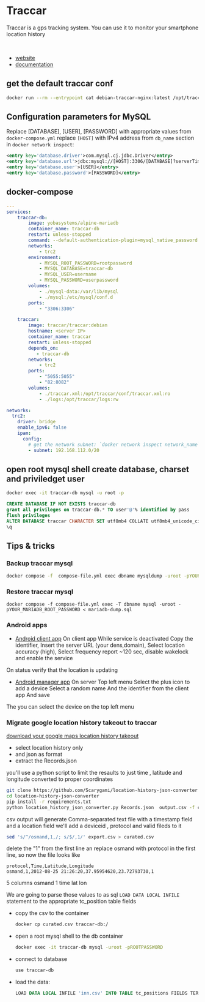 # Traccar

Traccar is a gps tracking system. You can use it to monitor your smartphone location history

<br>

- [website](https://www.traccar.org/)
- [documentation](https://www.traccar.org/documentation/)

## get the default traccar conf

```sh
docker run --rm --entrypoint cat debian-traccar-nginx:latest /opt/traccar/conf/traccar.xml > /run/media/ippo/TOSHIBA/traccar/conf/traccar.xml
```

## Configuration parameters for MySQL
Replace [DATABASE], [USER], [PASSWORD] with appropriate values from `docker-compose.yml` replace `[HOST]` with IPv4 address from `db_name` section in `docker network inspect`:

```xml
<entry key='database.driver'>com.mysql.cj.jdbc.Driver</entry>
<entry key='database.url'>jdbc:mysql://[HOST]:3306/[DATABASE]?serverTimezone=UTC&amp;allowPublicKeyRetrieval=true&amp;useSSL=false&amp;allowMultiQueries=true&amp;autoReconnect=true&amp;useUnicode=yes&amp;characterEncoding=UTF-8&amp;sessionVariables=sql_mode=''</entry>
<entry key='database.user'>[USER]</entry>
<entry key='database.password'>[PASSWORD]</entry>
```

## docker-compose

```yaml
---
services:
    traccar-db:
        image: yobasystems/alpine-mariadb
        container_name: traccar-db
        restart: unless-stopped
        command: --default-authentication-plugin=mysql_native_password
        networks:
            - trc2
        environment:
            - MYSQL_ROOT_PASSWORD=rootpassword
            - MYSQL_DATABASE=traccar-db
            - MYSQL_USER=username
            - MYSQL_PASSWORD=userpassword
        volumes:
            - ./mysql-data:/var/lib/mysql
            - ./mysql:/etc/mysql/conf.d
        ports:
            - "3306:3306"

    traccar:
        image: traccar/traccar:debian
        hostname: <server IP>
        container_name: traccar
        restart: unless-stopped
        depends_on:
           - traccar-db
        networks:
            - trc2
        ports:
            - "5055:5055"
            - "82:8082"
        volumes:
            - ./traccar.xml:/opt/traccar/conf/traccar.xml:ro
            - ./logs:/opt/traccar/logs:rw

networks:
  trc2:
    driver: bridge
    enable_ipv6: false
    ipam:
      config:
        # get the network subnet: `docker network inspect network_name`
        - subnet: 192.168.112.0/20
```

## open root mysql shell create database, charset and priviledget user

```sh
docker exec -it traccar-db mysql -u root -p
```

```sql
CREATE DATABASE IF NOT EXISTS traccar-db
grant all privileges on traccar-db.* TO user'@'% identified by pass
flush privileges
ALTER DATABASE traccar CHARACTER SET utf8mb4 COLLATE utf8mb4_unicode_ciALTER DATABASE traccar CHARACTER SET utf8mb4 COLLATE utf8mb4_unicode_ci
\q
```


## Tips & tricks

### Backup traccar mysql

```sh
docker compose -f  compose-file.yml exec dbname mysqldump -uroot -pYOUR_MARIADB_ROOT_PASSWORD --all-databases > dump-$(date +%F_%H-%M-%S).sql
```

### Restore traccar mysql

```
docker compose -f compose-file.yml exec -T dbname mysql -uroot -pYOUR_MARIADB_ROOT_PASSWORD < mariadb-dump.sql
```

### Android apps

- [Android client app](https://www.traccar.org/client/)
On client app While service is deactivated Copy the identifier, Insert the server URL (your dens,domain), Select location accuracy (high), Select frequency report ~120 sec, disable wakelock  and enable the service

On status verify that the location is updating

- [Android manager app](https://www.traccar.org/manager/)
On server Top left menu Select the plus icon to add a device Select a random name And the identifier from the client app And save

The you can select the device on the top left menu


### Migrate google location history takeout to traccar

[download your google maps location history takeout](https://takeout.google.com/takeout/custom/local_actions,location_history,maps,mymaps?)

- select location history only
- and json as format
- extract the Records.json

you'll use a python script to limit the resaults to just time , latitude and longitude converted to proper coordinates

```sh
git clone https://github.com/Scarygami/location-history-json-converter
cd location-history-json-converter
pip install -r requirements.txt
python location_history_json_converter.py Records.json  output.csv -f csv
```

csv output will generate Comma-separated text file with a timestamp field and a location field
we'll add a deviceid , protocol and valid fileds to it

```sh
sed 's/^/osmand,1,/; s/$/,1/' export.csv > curated.csv
```

delete the "1" from the first line an replace osmand with protocol in the first line, so now the file looks like

```csv
protocol,Time,Latitude,Longitude
osmand,1,2012-08-25 21:26:20,37.95954620,23.72793730,1
```

5 columns
osmand
1
time
lat
lon

We are going to parse those values to as sql `LOAD DATA LOCAL INFILE` statement to the appropriate tc_position table fields

- copy the csv to the container
    ```sh
    docker cp curated.csv traccar-db:/
    ```

- open a root mysql shell to the db container
    ```sh
    docker exec -it traccar-db mysql -uroot -pROOTPASSWORD
    ```

- connect to database
    ```sh
    use traccar-db
    ```

- load the data:
    ```sql
    LOAD DATA LOCAL INFILE 'inn.csv' INTO TABLE tc_positions FIELDS TERMINATED BY ',' (@osmand,    @deviceid,@Time,@Latitude,@Longitude,@valid) set protocol=@osmand,deviceid=@deviceid,    devicetime=@Time,fixtime=@Time,servertime=@Time,latitude=@Latitude,longitude=@Longitude,    valid=@valid;
    ```
